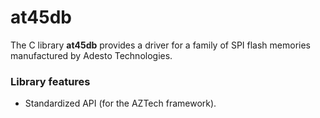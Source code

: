 
# at45db

The C library **at45db** provides a driver for a family of SPI flash memories manufactured by Adesto Technologies.

### Library features

- Standardized API (for the AZTech framework).
